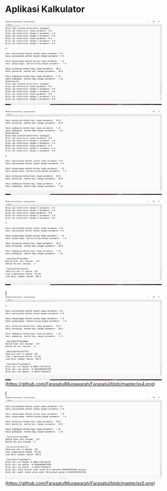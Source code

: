 # Aplikasi Kalkulator
[![N|Solid](https://github.com/FarasatulMunawarah/Farasatul/blob/master/ss1.png)](https://github.com/FarasatulMunawarah/Farasatul/blob/master/ss1.png)

[![N|Solid](https://github.com/FarasatulMunawarah/Farasatul/blob/master/ss2.png)](https://github.com/FarasatulMunawarah/Farasatul/blob/master/ss2.png)

[![N|Solid](https://github.com/FarasatulMunawarah/Farasatul/blob/master/ss3.png)](https://github.com/FarasatulMunawarah/Farasatul/blob/master/ss3.png)

[![N|Solid](https://github.com/FarasatulMunawarah/Farasatul/blob/master/ss4.png)(https://github.com/FarasatulMunawarah/Farasatul/blob/master/ss4.png)

[![N|Solid](https://github.com/FarasatulMunawarah/Farasatul/blob/master/ss5.png)(https://github.com/FarasatulMunawarah/Farasatul/blob/master/ss5.png)